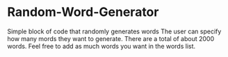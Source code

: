 # Random-Word-Generator
 Simple block of code that randomly generates words
 The user can specify how many mords they want to generate. There are a total of about 2000 words. Feel free to add as much words you want in the words list.
